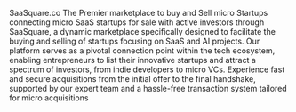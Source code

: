 SaaSquare.co
The Premier marketplace to buy and Sell micro Startups
connecting micro SaaS startups for sale with active investors through SaaSquare, 
a dynamic marketplace specifically designed to facilitate the buying and selling of startups focusing on SaaS and AI projects. 
Our platform serves as a pivotal connection point within the tech ecosystem, 
enabling entrepreneurs to list their innovative startups and attract a spectrum of investors, 
from indie developers to micro VCs. Experience fast and secure acquisitions from the initial offer to the final handshake, 
supported by our expert team and a hassle-free transaction system tailored for micro acquisitions
